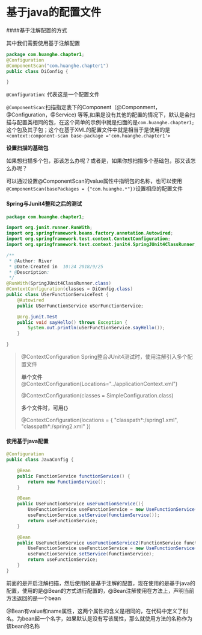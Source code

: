 # 基于java的配置文件

####基于注解配置的方式

其中我们需要使用基于注解配置

```java
package com.huanghe.chapter1;
@Configuration
@ComponentScan("com.huanghe.chapter1")
public class DiConfig {

}

```

`@Configuration`: 代表这是一个配置文件

`@ComponentScan`:扫描指定表下的Component（@Componment，@Configuration，@Service) 等等,如果是没有其他的配置的情况下，默认是会扫描与配置类相同的包，在这个简单的示例中就是扫面的是`com.huanghe.chapter1;`这个包及其子包；这个在基于XML的配置文件中就是相当于是使用的是`<context:component-scan base-package ='com.huanghe.chapter1'>`

**设置扫描的基础包**

如果想扫描多个包，那该怎么办呢？或者是，如果你想扫描多个基础包，那又该怎么办呢？

可以通过设置@ComponentScan的value属性中指明包的名称，也可以使用`@ComponentScan(basePackages = {"com.huanghe.*"})`设置相应的配置文件



#### Spring与Junit4整和之后的测试

```java
package com.huanghe.chapter1;

import org.junit.runner.RunWith;
import org.springframework.beans.factory.annotation.Autowired;
import org.springframework.test.context.ContextConfiguration;
import org.springframework.test.context.junit4.SpringJUnit4ClassRunner;

/**
 * @Author: River
 * @Date:Created in  10:24 2018/9/25
 * @Description:
 */
@RunWith(SpringJUnit4ClassRunner.class)
@ContextConfiguration(classes = DiConfig.class)
public class USerFunctionServiceTest {
    @Autowired
    public USerFunctionService uSerFunctionService;

    @org.junit.Test
    public void sayHello() throws Exception {
        System.out.println(uSerFunctionService.sayHello());
    }

}
```

> @ContextConfiguration Spring整合JUnit4测试时，使用注解引入多个配置文件
>
> **单个文件** 
> @ContextConfiguration(Locations="../applicationContext.xml")  
>
> @ContextConfiguration(classes = SimpleConfiguration.class)
>
> **多个文件时，可用{}**
>
> @ContextConfiguration(locations = { "classpath*:/spring1.xml", "classpath*:/spring2.xml" })

#### 使用基于java配置

```java
@Configuration
public class JavaConfig {

    @Bean
    public FunctionService functionService() {
        return new FunctionService();
    }

    @Bean
    public UseFunctionService useFunctionService(){
        UseFunctionService useFunctionService = new UseFunctionService();
        useFunctionService.setService(functionService());
        return useFunctionService;
    }

    @Bean
    public UseFunctionService useFunctionService2(FunctionService functionService){
        UseFunctionService useFunctionService = new UseFunctionService();
        useFunctionService.setService(functionService);
        return useFunctionService;
    }
}
```

前面的是开启注解扫描，然后使用的是基于注解的配置，现在使用的是基于java的配置，使用的是@Bean的方式进行配置的，@Bean注解使用在方法上，声明当前方法返回的是一个bean

@Bean有value和name属性，这两个属性的含义是相同的，在代码中定义了别名。为bean起一个名字，如果默认是没有写该属性，那么就使用方法的名称作为该bean的名称